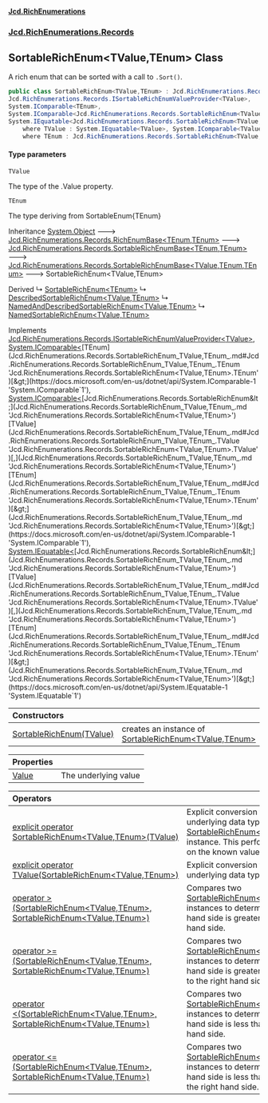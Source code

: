 #### [Jcd.RichEnumerations](index.md 'index')
### [Jcd.RichEnumerations.Records](Jcd.RichEnumerations.Records.md 'Jcd.RichEnumerations.Records')

## SortableRichEnum<TValue,TEnum> Class

A rich enum that can be sorted with a call to `.Sort()`.

```csharp
public class SortableRichEnum<TValue,TEnum> : Jcd.RichEnumerations.Records.SortableRichEnumBase<TValue, TEnum, TEnum>,
Jcd.RichEnumerations.Records.ISortableRichEnumValueProvider<TValue>,
System.IComparable<TEnum>,
System.IComparable<Jcd.RichEnumerations.Records.SortableRichEnum<TValue, TEnum>>,
System.IEquatable<Jcd.RichEnumerations.Records.SortableRichEnum<TValue, TEnum>>
    where TValue : System.IEquatable<TValue>, System.IComparable<TValue>
    where TEnum : Jcd.RichEnumerations.Records.SortableRichEnum<TValue, TEnum>, Jcd.RichEnumerations.Records.ISortableRichEnumValueProvider<TValue>
```
#### Type parameters

<a name='Jcd.RichEnumerations.Records.SortableRichEnum_TValue,TEnum_.TValue'></a>

`TValue`

The type of the .Value property.

<a name='Jcd.RichEnumerations.Records.SortableRichEnum_TValue,TEnum_.TEnum'></a>

`TEnum`

The type deriving from SortableEnum{TEnum}

Inheritance [System.Object](https://docs.microsoft.com/en-us/dotnet/api/System.Object 'System.Object') &#129106; [Jcd.RichEnumerations.Records.RichEnumBase&lt;](Jcd.RichEnumerations.Records.RichEnumBase_TEnumeration,TEnumeratedItem_.md 'Jcd.RichEnumerations.Records.RichEnumBase<TEnumeration,TEnumeratedItem>')[TEnum](Jcd.RichEnumerations.Records.SortableRichEnum_TValue,TEnum_.md#Jcd.RichEnumerations.Records.SortableRichEnum_TValue,TEnum_.TEnum 'Jcd.RichEnumerations.Records.SortableRichEnum<TValue,TEnum>.TEnum')[,](Jcd.RichEnumerations.Records.RichEnumBase_TEnumeration,TEnumeratedItem_.md 'Jcd.RichEnumerations.Records.RichEnumBase<TEnumeration,TEnumeratedItem>')[TEnum](Jcd.RichEnumerations.Records.SortableRichEnum_TValue,TEnum_.md#Jcd.RichEnumerations.Records.SortableRichEnum_TValue,TEnum_.TEnum 'Jcd.RichEnumerations.Records.SortableRichEnum<TValue,TEnum>.TEnum')[&gt;](Jcd.RichEnumerations.Records.RichEnumBase_TEnumeration,TEnumeratedItem_.md 'Jcd.RichEnumerations.Records.RichEnumBase<TEnumeration,TEnumeratedItem>') &#129106; [Jcd.RichEnumerations.Records.SortableRichEnumBase&lt;](Jcd.RichEnumerations.Records.SortableRichEnumBase_TEnumeration,TEnumeratedItem_.md 'Jcd.RichEnumerations.Records.SortableRichEnumBase<TEnumeration,TEnumeratedItem>')[TEnum](Jcd.RichEnumerations.Records.SortableRichEnum_TValue,TEnum_.md#Jcd.RichEnumerations.Records.SortableRichEnum_TValue,TEnum_.TEnum 'Jcd.RichEnumerations.Records.SortableRichEnum<TValue,TEnum>.TEnum')[,](Jcd.RichEnumerations.Records.SortableRichEnumBase_TEnumeration,TEnumeratedItem_.md 'Jcd.RichEnumerations.Records.SortableRichEnumBase<TEnumeration,TEnumeratedItem>')[TEnum](Jcd.RichEnumerations.Records.SortableRichEnum_TValue,TEnum_.md#Jcd.RichEnumerations.Records.SortableRichEnum_TValue,TEnum_.TEnum 'Jcd.RichEnumerations.Records.SortableRichEnum<TValue,TEnum>.TEnum')[&gt;](Jcd.RichEnumerations.Records.SortableRichEnumBase_TEnumeration,TEnumeratedItem_.md 'Jcd.RichEnumerations.Records.SortableRichEnumBase<TEnumeration,TEnumeratedItem>') &#129106; [Jcd.RichEnumerations.Records.SortableRichEnumBase&lt;](Jcd.RichEnumerations.Records.SortableRichEnumBase_TValue,TEnumeration,TEnumeratedItem_.md 'Jcd.RichEnumerations.Records.SortableRichEnumBase<TValue,TEnumeration,TEnumeratedItem>')[TValue](Jcd.RichEnumerations.Records.SortableRichEnum_TValue,TEnum_.md#Jcd.RichEnumerations.Records.SortableRichEnum_TValue,TEnum_.TValue 'Jcd.RichEnumerations.Records.SortableRichEnum<TValue,TEnum>.TValue')[,](Jcd.RichEnumerations.Records.SortableRichEnumBase_TValue,TEnumeration,TEnumeratedItem_.md 'Jcd.RichEnumerations.Records.SortableRichEnumBase<TValue,TEnumeration,TEnumeratedItem>')[TEnum](Jcd.RichEnumerations.Records.SortableRichEnum_TValue,TEnum_.md#Jcd.RichEnumerations.Records.SortableRichEnum_TValue,TEnum_.TEnum 'Jcd.RichEnumerations.Records.SortableRichEnum<TValue,TEnum>.TEnum')[,](Jcd.RichEnumerations.Records.SortableRichEnumBase_TValue,TEnumeration,TEnumeratedItem_.md 'Jcd.RichEnumerations.Records.SortableRichEnumBase<TValue,TEnumeration,TEnumeratedItem>')[TEnum](Jcd.RichEnumerations.Records.SortableRichEnum_TValue,TEnum_.md#Jcd.RichEnumerations.Records.SortableRichEnum_TValue,TEnum_.TEnum 'Jcd.RichEnumerations.Records.SortableRichEnum<TValue,TEnum>.TEnum')[&gt;](Jcd.RichEnumerations.Records.SortableRichEnumBase_TValue,TEnumeration,TEnumeratedItem_.md 'Jcd.RichEnumerations.Records.SortableRichEnumBase<TValue,TEnumeration,TEnumeratedItem>') &#129106; SortableRichEnum<TValue,TEnum>

Derived
&#8627; [SortableRichEnum&lt;TEnum&gt;](Jcd.RichEnumerations.Records.SortableRichEnum_TEnum_.md 'Jcd.RichEnumerations.Records.SortableRichEnum<TEnum>')
&#8627; [DescribedSortableRichEnum&lt;TValue,TEnum&gt;](Jcd.RichEnumerations.Records.Wrappers.DescribedSortableRichEnum_TValue,TEnum_.md 'Jcd.RichEnumerations.Records.Wrappers.DescribedSortableRichEnum<TValue,TEnum>')
&#8627; [NamedAndDescribedSortableRichEnum&lt;TValue,TEnum&gt;](Jcd.RichEnumerations.Records.Wrappers.NamedAndDescribedSortableRichEnum_TValue,TEnum_.md 'Jcd.RichEnumerations.Records.Wrappers.NamedAndDescribedSortableRichEnum<TValue,TEnum>')
&#8627; [NamedSortableRichEnum&lt;TValue,TEnum&gt;](Jcd.RichEnumerations.Records.Wrappers.NamedSortableRichEnum_TValue,TEnum_.md 'Jcd.RichEnumerations.Records.Wrappers.NamedSortableRichEnum<TValue,TEnum>')

Implements [Jcd.RichEnumerations.Records.ISortableRichEnumValueProvider&lt;](Jcd.RichEnumerations.Records.ISortableRichEnumValueProvider_TValue_.md 'Jcd.RichEnumerations.Records.ISortableRichEnumValueProvider<TValue>')[TValue](Jcd.RichEnumerations.Records.SortableRichEnum_TValue,TEnum_.md#Jcd.RichEnumerations.Records.SortableRichEnum_TValue,TEnum_.TValue 'Jcd.RichEnumerations.Records.SortableRichEnum<TValue,TEnum>.TValue')[&gt;](Jcd.RichEnumerations.Records.ISortableRichEnumValueProvider_TValue_.md 'Jcd.RichEnumerations.Records.ISortableRichEnumValueProvider<TValue>'), [System.IComparable&lt;](https://docs.microsoft.com/en-us/dotnet/api/System.IComparable-1 'System.IComparable`1')[TEnum](Jcd.RichEnumerations.Records.SortableRichEnum_TValue,TEnum_.md#Jcd.RichEnumerations.Records.SortableRichEnum_TValue,TEnum_.TEnum 'Jcd.RichEnumerations.Records.SortableRichEnum<TValue,TEnum>.TEnum')[&gt;](https://docs.microsoft.com/en-us/dotnet/api/System.IComparable-1 'System.IComparable`1'), [System.IComparable&lt;](https://docs.microsoft.com/en-us/dotnet/api/System.IComparable-1 'System.IComparable`1')[Jcd.RichEnumerations.Records.SortableRichEnum&lt;](Jcd.RichEnumerations.Records.SortableRichEnum_TValue,TEnum_.md 'Jcd.RichEnumerations.Records.SortableRichEnum<TValue,TEnum>')[TValue](Jcd.RichEnumerations.Records.SortableRichEnum_TValue,TEnum_.md#Jcd.RichEnumerations.Records.SortableRichEnum_TValue,TEnum_.TValue 'Jcd.RichEnumerations.Records.SortableRichEnum<TValue,TEnum>.TValue')[,](Jcd.RichEnumerations.Records.SortableRichEnum_TValue,TEnum_.md 'Jcd.RichEnumerations.Records.SortableRichEnum<TValue,TEnum>')[TEnum](Jcd.RichEnumerations.Records.SortableRichEnum_TValue,TEnum_.md#Jcd.RichEnumerations.Records.SortableRichEnum_TValue,TEnum_.TEnum 'Jcd.RichEnumerations.Records.SortableRichEnum<TValue,TEnum>.TEnum')[&gt;](Jcd.RichEnumerations.Records.SortableRichEnum_TValue,TEnum_.md 'Jcd.RichEnumerations.Records.SortableRichEnum<TValue,TEnum>')[&gt;](https://docs.microsoft.com/en-us/dotnet/api/System.IComparable-1 'System.IComparable`1'), [System.IEquatable&lt;](https://docs.microsoft.com/en-us/dotnet/api/System.IEquatable-1 'System.IEquatable`1')[Jcd.RichEnumerations.Records.SortableRichEnum&lt;](Jcd.RichEnumerations.Records.SortableRichEnum_TValue,TEnum_.md 'Jcd.RichEnumerations.Records.SortableRichEnum<TValue,TEnum>')[TValue](Jcd.RichEnumerations.Records.SortableRichEnum_TValue,TEnum_.md#Jcd.RichEnumerations.Records.SortableRichEnum_TValue,TEnum_.TValue 'Jcd.RichEnumerations.Records.SortableRichEnum<TValue,TEnum>.TValue')[,](Jcd.RichEnumerations.Records.SortableRichEnum_TValue,TEnum_.md 'Jcd.RichEnumerations.Records.SortableRichEnum<TValue,TEnum>')[TEnum](Jcd.RichEnumerations.Records.SortableRichEnum_TValue,TEnum_.md#Jcd.RichEnumerations.Records.SortableRichEnum_TValue,TEnum_.TEnum 'Jcd.RichEnumerations.Records.SortableRichEnum<TValue,TEnum>.TEnum')[&gt;](Jcd.RichEnumerations.Records.SortableRichEnum_TValue,TEnum_.md 'Jcd.RichEnumerations.Records.SortableRichEnum<TValue,TEnum>')[&gt;](https://docs.microsoft.com/en-us/dotnet/api/System.IEquatable-1 'System.IEquatable`1')

| Constructors | |
| :--- | :--- |
| [SortableRichEnum(TValue)](Jcd.RichEnumerations.Records.SortableRichEnum_TValue,TEnum_.SortableRichEnum(TValue).md 'Jcd.RichEnumerations.Records.SortableRichEnum<TValue,TEnum>.SortableRichEnum(TValue)') | creates an instance of [SortableRichEnum&lt;TValue,TEnum&gt;](Jcd.RichEnumerations.Records.SortableRichEnum_TValue,TEnum_.md 'Jcd.RichEnumerations.Records.SortableRichEnum<TValue,TEnum>') |

| Properties | |
| :--- | :--- |
| [Value](Jcd.RichEnumerations.Records.SortableRichEnum_TValue,TEnum_.Value.md 'Jcd.RichEnumerations.Records.SortableRichEnum<TValue,TEnum>.Value') | The underlying value |

| Operators | |
| :--- | :--- |
| [explicit operator SortableRichEnum&lt;TValue,TEnum&gt;(TValue)](Jcd.RichEnumerations.Records.SortableRichEnum_TValue,TEnum_.op_ExplicitJcd.RichEnumerations.Records.SortableRichEnum_TValue,TEnum_(TValue).md 'Jcd.RichEnumerations.Records.SortableRichEnum<TValue,TEnum>.op_Explicit Jcd.RichEnumerations.Records.SortableRichEnum<TValue,TEnum>(TValue)') | Explicit conversion from the underlying data type to an [SortableRichEnum&lt;TValue,TEnum&gt;](Jcd.RichEnumerations.Records.SortableRichEnum_TValue,TEnum_.md 'Jcd.RichEnumerations.Records.SortableRichEnum<TValue,TEnum>') instance. This performs a lookup on the known values. |
| [explicit operator TValue(SortableRichEnum&lt;TValue,TEnum&gt;)](Jcd.RichEnumerations.Records.SortableRichEnum_TValue,TEnum_.op_ExplicitTValue(Jcd.RichEnumerations.Records.SortableRichEnum_TValue,TEnum_).md 'Jcd.RichEnumerations.Records.SortableRichEnum<TValue,TEnum>.op_Explicit TValue(Jcd.RichEnumerations.Records.SortableRichEnum<TValue,TEnum>)') | Explicit conversion to the underlying data type. |
| [operator &gt;(SortableRichEnum&lt;TValue,TEnum&gt;, SortableRichEnum&lt;TValue,TEnum&gt;)](Jcd.RichEnumerations.Records.SortableRichEnum_TValue,TEnum_.op_GreaterThan(Jcd.RichEnumerations.Records.SortableRichEnum_TValue,TEnum_,Jcd.RichEnumerations.Records.SortableRichEnum_TValue,TEnum_).md 'Jcd.RichEnumerations.Records.SortableRichEnum<TValue,TEnum>.op_GreaterThan(Jcd.RichEnumerations.Records.SortableRichEnum<TValue,TEnum>, Jcd.RichEnumerations.Records.SortableRichEnum<TValue,TEnum>)') | Compares two [SortableRichEnum&lt;TValue,TEnum&gt;](Jcd.RichEnumerations.Records.SortableRichEnum_TValue,TEnum_.md 'Jcd.RichEnumerations.Records.SortableRichEnum<TValue,TEnum>') instances to determine if the left hand side is greater than the right hand side. |
| [operator &gt;=(SortableRichEnum&lt;TValue,TEnum&gt;, SortableRichEnum&lt;TValue,TEnum&gt;)](Jcd.RichEnumerations.Records.SortableRichEnum_TValue,TEnum_.op_GreaterThanOrEqual(Jcd.RichEnumerations.Records.SortableRichEnum_TValue,TEnum_,Jcd.RichEnumerations.Records.SortableRichEnum_TValue,TEnum_).md 'Jcd.RichEnumerations.Records.SortableRichEnum<TValue,TEnum>.op_GreaterThanOrEqual(Jcd.RichEnumerations.Records.SortableRichEnum<TValue,TEnum>, Jcd.RichEnumerations.Records.SortableRichEnum<TValue,TEnum>)') | Compares two [SortableRichEnum&lt;TValue,TEnum&gt;](Jcd.RichEnumerations.Records.SortableRichEnum_TValue,TEnum_.md 'Jcd.RichEnumerations.Records.SortableRichEnum<TValue,TEnum>') instances to determine if the left hand side is greater than or equal to the right hand side. |
| [operator &lt;(SortableRichEnum&lt;TValue,TEnum&gt;, SortableRichEnum&lt;TValue,TEnum&gt;)](Jcd.RichEnumerations.Records.SortableRichEnum_TValue,TEnum_.op_LessThan(Jcd.RichEnumerations.Records.SortableRichEnum_TValue,TEnum_,Jcd.RichEnumerations.Records.SortableRichEnum_TValue,TEnum_).md 'Jcd.RichEnumerations.Records.SortableRichEnum<TValue,TEnum>.op_LessThan(Jcd.RichEnumerations.Records.SortableRichEnum<TValue,TEnum>, Jcd.RichEnumerations.Records.SortableRichEnum<TValue,TEnum>)') | Compares two [SortableRichEnum&lt;TValue,TEnum&gt;](Jcd.RichEnumerations.Records.SortableRichEnum_TValue,TEnum_.md 'Jcd.RichEnumerations.Records.SortableRichEnum<TValue,TEnum>') instances to determine if the left hand side is less than the right hand side. |
| [operator &lt;=(SortableRichEnum&lt;TValue,TEnum&gt;, SortableRichEnum&lt;TValue,TEnum&gt;)](Jcd.RichEnumerations.Records.SortableRichEnum_TValue,TEnum_.op_LessThanOrEqual(Jcd.RichEnumerations.Records.SortableRichEnum_TValue,TEnum_,Jcd.RichEnumerations.Records.SortableRichEnum_TValue,TEnum_).md 'Jcd.RichEnumerations.Records.SortableRichEnum<TValue,TEnum>.op_LessThanOrEqual(Jcd.RichEnumerations.Records.SortableRichEnum<TValue,TEnum>, Jcd.RichEnumerations.Records.SortableRichEnum<TValue,TEnum>)') | Compares two [SortableRichEnum&lt;TValue,TEnum&gt;](Jcd.RichEnumerations.Records.SortableRichEnum_TValue,TEnum_.md 'Jcd.RichEnumerations.Records.SortableRichEnum<TValue,TEnum>') instances to determine if the left hand side is less than or equal to the right hand side. |
